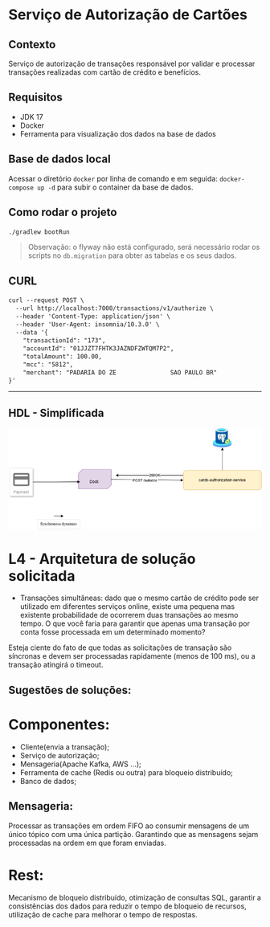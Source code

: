 # Serviço de Autorização de Cartões 

## Contexto 
Serviço de autorização de transações responsável por validar e processar transações realizadas com cartão de crédito e benefícios. 

## Requisitos
* JDK 17
* Docker
* Ferramenta para visualização dos dados na base de dados

## Base de dados local
Acessar o diretório `docker` por linha de comando e em seguida: `docker-compose up -d` para subir o container da base de dados.

## Como rodar o projeto

`./gradlew bootRun`

> Observação: o flyway não está configurado, será necessário rodar os scripts no `db.migration`
 para obter as tabelas e os seus dados.


## CURL
```
curl --request POST \
  --url http://localhost:7000/transactions/v1/authorize \
  --header 'Content-Type: application/json' \
  --header 'User-Agent: insomnia/10.3.0' \
  --data '{
	"transactionId": "173",
	"accountId": "01JJZT7FHTK3JAZNDFZWTQM7P2",
	"totalAmount": 100.00,
	"mcc": "5812",
	"merchant": "PADARIA DO ZE               SAO PAULO BR"
}'
```
<hr> 

## HDL - Simplificada

![HDL simplificada](HDL.png)


# L4 - Arquitetura de solução solicitada 

- Transações simultâneas: dado que o mesmo cartão de crédito pode ser utilizado em diferentes serviços online, existe uma pequena mas existente probabilidade de ocorrerem duas transações ao mesmo tempo. O que você faria para garantir que apenas uma transação por conta fosse processada em um determinado momento? 

Esteja ciente do fato de que todas as solicitações de transação são síncronas e devem ser processadas rapidamente (menos de 100 ms), ou a transação atingirá o timeout.

## Sugestões de soluções:

# Componentes:
- Cliente(envia a transação);
- Serviço de autorização;
- Mensageria(Apache Kafka, AWS ...);
- Ferramenta de cache (Redis ou outra) para bloqueio distribuído;
- Banco de dados;

## Mensageria:

Processar as transações em ordem FIFO ao consumir mensagens de um único tópico com uma única partição. Garantindo que as mensagens sejam processadas na ordem em que foram enviadas. 

# Rest: 
Mecanismo de bloqueio distribuído, otimização de consultas SQL, garantir a consistências dos dados para reduzir o tempo de bloqueio de recursos, utilização de cache para melhorar o tempo de respostas. 

